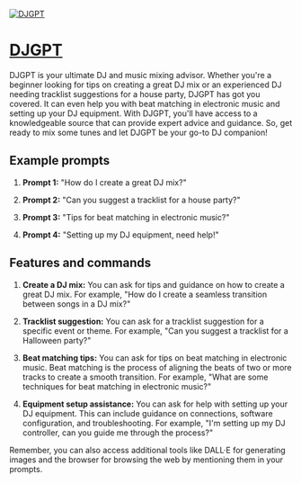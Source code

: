 [![DJGPT](https://files.oaiusercontent.com/file-dwPQprSdpW9z004Sc20YZE6r?se=2123-10-20T04%3A16%3A26Z&sp=r&sv=2021-08-06&sr=b&rscc=max-age%3D31536000%2C%20immutable&rscd=attachment%3B%20filename%3D1747e328-65f7-4076-90b7-adf763018f71.png&sig=Zqh6R92ee6Sr4UUSEKHEeuV3MmN2vOxcJvMk8Yt/kxA%3D)](https://chat.openai.com/g/g-NlwIQ4CSj-djgpt)

# [DJGPT](https://chat.openai.com/g/g-NlwIQ4CSj-djgpt)

DJGPT is your ultimate DJ and music mixing advisor. Whether you're a beginner looking for tips on creating a great DJ mix or an experienced DJ needing tracklist suggestions for a house party, DJGPT has got you covered. It can even help you with beat matching in electronic music and setting up your DJ equipment. With DJGPT, you'll have access to a knowledgeable source that can provide expert advice and guidance. So, get ready to mix some tunes and let DJGPT be your go-to DJ companion!

## Example prompts

1. **Prompt 1:** "How do I create a great DJ mix?"

2. **Prompt 2:** "Can you suggest a tracklist for a house party?"

3. **Prompt 3:** "Tips for beat matching in electronic music?"

4. **Prompt 4:** "Setting up my DJ equipment, need help!"

## Features and commands

1. **Create a DJ mix:** You can ask for tips and guidance on how to create a great DJ mix. For example, "How do I create a seamless transition between songs in a DJ mix?"

2. **Tracklist suggestion:** You can ask for a tracklist suggestion for a specific event or theme. For example, "Can you suggest a tracklist for a Halloween party?"

3. **Beat matching tips:** You can ask for tips on beat matching in electronic music. Beat matching is the process of aligning the beats of two or more tracks to create a smooth transition. For example, "What are some techniques for beat matching in electronic music?"

4. **Equipment setup assistance:** You can ask for help with setting up your DJ equipment. This can include guidance on connections, software configuration, and troubleshooting. For example, "I'm setting up my DJ controller, can you guide me through the process?"

Remember, you can also access additional tools like DALL·E for generating images and the browser for browsing the web by mentioning them in your prompts.